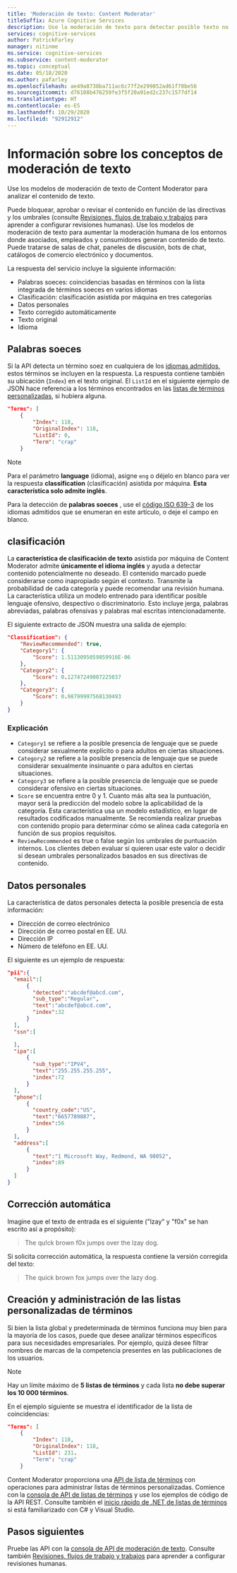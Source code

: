 ```yaml
---
title: 'Moderación de texto: Content Moderator'
titleSuffix: Azure Cognitive Services
description: Use la moderación de texto para detectar posible texto no deseado, datos personales y una lista de términos personalizada.
services: cognitive-services
author: PatrickFarley
manager: nitinme
ms.service: cognitive-services
ms.subservice: content-moderator
ms.topic: conceptual
ms.date: 05/18/2020
ms.author: pafarley
ms.openlocfilehash: ae49a8738ba711ac6c77f2e299852ad61f70be56
ms.sourcegitcommit: d76108b476259fe3f5f20a91ed2c237c1577df14
ms.translationtype: HT
ms.contentlocale: es-ES
ms.lasthandoff: 10/29/2020
ms.locfileid: "92912912"
---
```

# <a name="learn-text-moderation-concepts"></a>Información sobre los conceptos de moderación de texto

Use los modelos de moderación de texto de Content Moderator para analizar el contenido de texto.

Puede bloquear, aprobar o revisar el contenido en función de las directivas y los umbrales (consulte [Revisiones, flujos de trabajo y trabajos](./review-api.md) para aprender a configurar revisiones humanas). Use los modelos de moderación de texto para aumentar la moderación humana de los entornos donde asociados, empleados y consumidores generan contenido de texto. Puede tratarse de salas de chat, paneles de discusión, bots de chat, catálogos de comercio electrónico y documentos.

La respuesta del servicio incluye la siguiente información:

- Palabras soeces: coincidencias basadas en términos con la lista integrada de términos soeces en varios idiomas
- Clasificación: clasificación asistida por máquina en tres categorías
- Datos personales
- Texto corregido automáticamente
- Texto original
- Idioma

## <a name="profanity"></a>Palabras soeces

Si la API detecta un término soez en cualquiera de los [idiomas admitidos](./language-support.md), estos términos se incluyen en la respuesta. La respuesta contiene también su ubicación (`Index`) en el texto original. El `ListId` en el siguiente ejemplo de JSON hace referencia a los términos encontrados en las [listas de términos personalizadas](try-terms-list-api.md), si hubiera alguna.

```json
"Terms": [
    {
        "Index": 118,
        "OriginalIndex": 118,
        "ListId": 0,
        "Term": "crap"
    }
```

> [!NOTE]
> Para el parámetro **language** (idioma), asigne `eng` o déjelo en blanco para ver la respuesta **classification** (clasificación) asistida por máquina. **Esta característica solo admite inglés**.
>
> Para la detección de **palabras soeces** , use el [código ISO 639-3](http://www-01.sil.org/iso639-3/codes.asp) de los idiomas admitidos que se enumeran en este artículo, o deje el campo en blanco.

## <a name="classification"></a>clasificación

La **característica de clasificación de texto** asistida por máquina de Content Moderator admite **únicamente el idioma inglés** y ayuda a detectar contenido potencialmente no deseado. El contenido marcado puede considerarse como inapropiado según el contexto. Transmite la probabilidad de cada categoría y puede recomendar una revisión humana. La característica utiliza un modelo entrenado para identificar posible lenguaje ofensivo, despectivo o discriminatorio. Esto incluye jerga, palabras abreviadas, palabras ofensivas y palabras mal escritas intencionadamente. 

El siguiente extracto de JSON muestra una salida de ejemplo:

```json
"Classification": {
    "ReviewRecommended": true,
    "Category1": {
        "Score": 1.5113095059859916E-06
    },
    "Category2": {
        "Score": 0.12747249007225037
    },
    "Category3": {
        "Score": 0.98799997568130493
    }
}
```

### <a name="explanation"></a>Explicación

- `Category1` se refiere a la posible presencia de lenguaje que se puede considerar sexualmente explícito o para adultos en ciertas situaciones.
- `Category2` se refiere a la posible presencia de lenguaje que se puede considerar sexualmente insinuante o para adultos en ciertas situaciones.
- `Category3` se refiere a la posible presencia de lenguaje que se puede considerar ofensivo en ciertas situaciones.
- `Score` se encuentra entre 0 y 1. Cuanto más alta sea la puntuación, mayor será la predicción del modelo sobre la aplicabilidad de la categoría. Esta característica usa un modelo estadístico, en lugar de resultados codificados manualmente. Se recomienda realizar pruebas con contenido propio para determinar cómo se alinea cada categoría en función de sus propios requisitos.
- `ReviewRecommended` es true o false según los umbrales de puntuación internos. Los clientes deben evaluar si quieren usar este valor o decidir si desean umbrales personalizados basados en sus directivas de contenido.

## <a name="personal-data"></a>Datos personales

La característica de datos personales detecta la posible presencia de esta información:

- Dirección de correo electrónico
- Dirección de correo postal en EE. UU.
- Dirección IP
- Número de teléfono en EE. UU.

El siguiente es un ejemplo de respuesta:

```json
"pii":{
  "email":[
      {
        "detected":"abcdef@abcd.com",
        "sub_type":"Regular",
        "text":"abcdef@abcd.com",
        "index":32
      }
  ],
  "ssn":[

  ],
  "ipa":[
      {
        "sub_type":"IPV4",
        "text":"255.255.255.255",
        "index":72
      }
  ],
  "phone":[
      {
        "country_code":"US",
        "text":"6657789887",
        "index":56
      }
  ],
  "address":[
      {
        "text":"1 Microsoft Way, Redmond, WA 98052",
        "index":89
      }
  ]
}
```

## <a name="auto-correction"></a>Corrección automática

Imagine que el texto de entrada es el siguiente ("lzay" y "f0x" se han escrito así a propósito):

> The qu!ck brown f0x jumps over the lzay dog.

Si solicita corrección automática, la respuesta contiene la versión corregida del texto:

> The quick brown fox jumps over the lazy dog.

## <a name="creating-and-managing-your-custom-lists-of-terms"></a>Creación y administración de las listas personalizadas de términos

Si bien la lista global y predeterminada de términos funciona muy bien para la mayoría de los casos, puede que desee analizar términos específicos para sus necesidades empresariales. Por ejemplo, quizá desee filtrar nombres de marcas de la competencia presentes en las publicaciones de los usuarios.

> [!NOTE]
> Hay un límite máximo de **5 listas de términos** y cada lista **no debe superar los 10 000 términos**.
>

En el ejemplo siguiente se muestra el identificador de la lista de coincidencias:

```json
"Terms": [
    {
        "Index": 118,
        "OriginalIndex": 118,
        "ListId": 231.
        "Term": "crap"
    }
```

Content Moderator proporciona una [API de lista de términos](https://westus.dev.cognitive.microsoft.com/docs/services/57cf755e3f9b070c105bd2c2/operations/57cf755e3f9b070868a1f67f) con operaciones para administrar listas de términos personalizadas. Comience con la [consola de API de listas de términos](try-terms-list-api.md) y use los ejemplos de código de la API REST. Consulte también el [inicio rápido de .NET de listas de términos](term-lists-quickstart-dotnet.md) si está familiarizado con C# y Visual Studio.

## <a name="next-steps"></a>Pasos siguientes

Pruebe las API con la [consola de API de moderación de texto](try-text-api.md). Consulte también [Revisiones, flujos de trabajo y trabajos](./review-api.md) para aprender a configurar revisiones humanas.